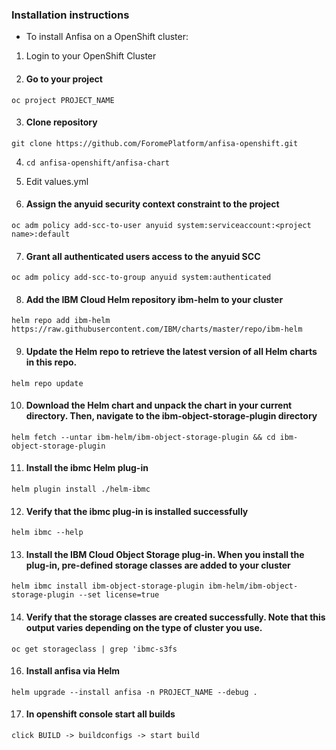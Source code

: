 ### Installation instructions

- To install Anfisa on a OpenShift cluster:

1. Login to your OpenShift Cluster

2. #### Go to your project

`oc project PROJECT_NAME`

3. #### Clone repository

`git clone https://github.com/ForomePlatform/anfisa-openshift.git`

4. `cd anfisa-openshift/anfisa-chart`

5. Edit values.yml

6. #### Assign the anyuid security context constraint to the project
`oc adm policy add-scc-to-user anyuid system:serviceaccount:<project name>:default`

7. #### Grant all authenticated users access to the anyuid SCC
`oc adm policy add-scc-to-group anyuid system:authenticated`

8. #### Add the IBM Cloud Helm repository ibm-helm to your cluster
`helm repo add ibm-helm https://raw.githubusercontent.com/IBM/charts/master/repo/ibm-helm`

9. #### Update the Helm repo to retrieve the latest version of all Helm charts in this repo.
`helm repo update`

10. #### Download the Helm chart and unpack the chart in your current directory. Then, navigate to the ibm-object-storage-plugin directory
`helm fetch --untar ibm-helm/ibm-object-storage-plugin && cd ibm-object-storage-plugin`

11. #### Install the ibmc Helm plug-in
`helm plugin install ./helm-ibmc`

12. #### Verify that the ibmc plug-in is installed successfully
`helm ibmc --help`

13. #### Install the IBM Cloud Object Storage plug-in. When you install the plug-in, pre-defined storage classes are added to your cluster
`helm ibmc install ibm-object-storage-plugin ibm-helm/ibm-object-storage-plugin --set license=true`

14. #### Verify that the storage classes are created successfully. Note that this output varies depending on the type of cluster you use.
`oc get storageclass | grep 'ibmc-s3fs`

16. #### Install anfisa via Helm
`helm upgrade --install anfisa -n PROJECT_NAME --debug .`

17. #### In openshift console start all builds
`click BUILD -> buildconfigs -> start build`
